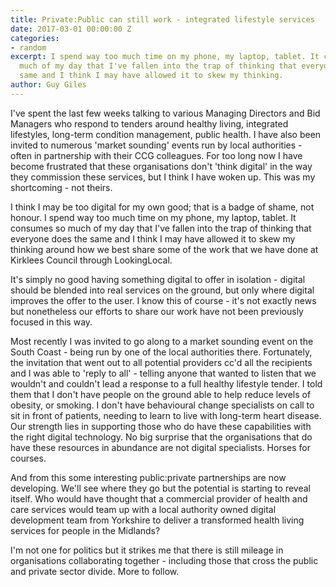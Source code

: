 ```yaml
---
title: Private:Public can still work - integrated lifestyle services
date: 2017-03-01 00:00:00 Z
categories:
- random
excerpt: I spend way too much time on my phone, my laptop, tablet. It consumes so
  much of my day that I've fallen into the trap of thinking that everyone does the
  same and I think I may have allowed it to skew my thinking.
author: Guy Giles
---
```


I've spent the last few weeks talking to various Managing Directors and Bid Managers who respond to tenders around healthy living, integrated lifestyles, long-term condition management, public health. I have also been invited to numerous 'market sounding' events run by local authorities - often in partnership with their CCG colleagues. For too long now I have become frustrated that these organisations don't 'think digital' in the way they commission these services, but I think I have woken up. This was my shortcoming - not theirs.

I think I may be too digital for my own good; that is a badge of shame, not honour. I spend way too much time on my phone, my laptop, tablet. It consumes so much of my day that I've fallen into the trap of thinking that everyone does the same and I think I may have allowed it to skew my thinking around how we best share some of the work that we have done at Kirklees Council through LookingLocal. 


It's simply no good having something digital to offer in isolation - digital should be blended into real services on the ground, but only where digital improves the offer to the user. I know this of course - it's not exactly news but nonetheless our efforts to share our work have not been previously focused in this way.  

Most recently I was invited to go along to a market sounding event on the South Coast - being run by one of the local authorities there. Fortunately, the invitation that went out to all potential providers cc'd all the recipients and I was able to 'reply to all' - telling anyone that wanted to listen that we wouldn't and couldn't lead a response to a full healthy lifestyle tender. I told them that I don't have people on the ground able to help reduce levels of obesity, or smoking. I don't have behavioural change specialists on call to sit in front of patients, needing to learn to live with long-term heart disease. Our strength lies in supporting those who do have these capabilities with the right digital technology. No big surprise that the organisations that do have these resources in abundance are not digital specialists. Horses for courses. 

And from this some interesting public:private partnerships are now developing. We'll see where they go but the potential is starting to reveal itself. Who would have thought that a commercial provider of health and care services would team up with a local authority owned digital development team from Yorkshire to deliver a transformed health living services for people in the Midlands?

I'm not one for politics but it strikes me that there is still mileage in organisations collaborating together - including those that cross the public and private sector divide. More to follow. 
